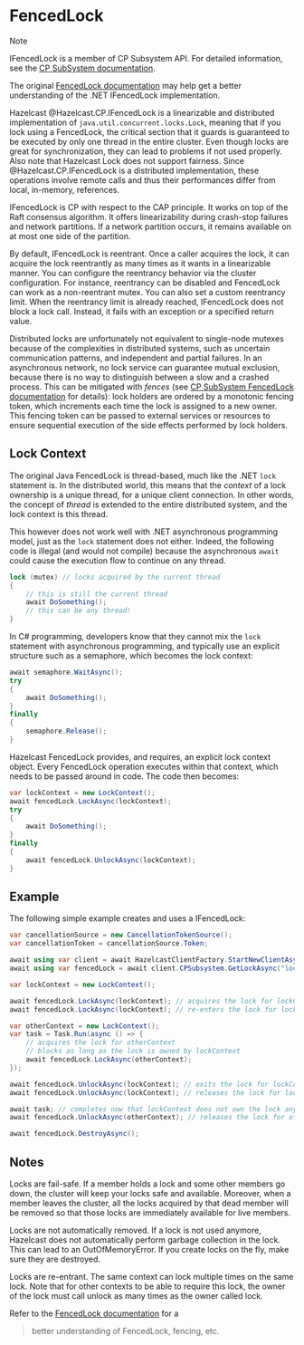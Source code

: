 # FencedLock

> [!NOTE]
> IFencedLock is a member of CP Subsystem API. For detailed information, see the [CP SubSystem documentation](../cpsubsystem.md).
>
> The original [FencedLock documentation](https://docs.hazelcast.com/hazelcast/latest/data-structures/fencedlock) may help get a
> better understanding of the .NET IFencedLock implementation.

Hazelcast @Hazelcast.CP.IFencedLock is a linearizable and distributed implementation of `java.util.concurrent.locks.Lock`, meaning that if you lock using a FencedLock, the critical section that it guards is guaranteed to be executed by only one thread in the entire cluster. Even though locks are great for synchronization, they can lead to problems if not used properly. Also note that Hazelcast Lock does not support fairness.
Since @Hazelcast.CP.IFencedLock is a distributed implementation, these operations involve remote calls and thus their performances differ from local, in-memory, references.

IFencedLock is CP with respect to the CAP principle. It works on top of the Raft consensus algorithm. It offers 
linearizability during crash-stop failures and network partitions. If a network partition occurs, it remains 
available on at most one side of the partition.

By default, IFencedLock is reentrant. Once a caller acquires the lock, it can acquire the lock reentrantly as many
times as it wants in a linearizable manner. You can configure the reentrancy behavior via the cluster configuration.
For instance, reentrancy can be disabled and FencedLock can work as a non-reentrant mutex. You can also set a 
custom reentrancy limit. When the reentrancy limit is already reached, IFencedLock does not block a lock call. 
Instead, it fails with an exception or a specified return value.

Distributed locks are unfortunately not equivalent to single-node mutexes because of the complexities in distributed 
systems, such as uncertain communication patterns, and independent and partial failures. In an asynchronous network, 
no lock service can guarantee mutual exclusion, because there is no way to distinguish between a slow and a crashed 
process. This can be mitigated with *fences* (see [CP SubSystem FencedLock documentation](https://docs.hazelcast.com/hazelcast/latest/data-structures/fencedlock)
for details): lock holders are ordered by a monotonic fencing token, which increments each time the lock is assigned 
to a new owner. This fencing token can be passed to external services or resources to ensure sequential execution of 
the side effects performed by lock holders.

## Lock Context

The original Java FencedLock is thread-based, much like the .NET `lock` statement is. In the distributed world, this
means that the *context* of a lock ownership is a unique thread, for a unique client connection. In other words, the
concept of *thread* is extended to the entire distributed system, and the lock context is this thread.

This however does not work well with .NET asynchronous programming model, just as the `lock` statement does not either.
Indeed, the following code is illegal (and would not compile) because the asynchronous `await` could cause the execution
flow to continue on any thread.

```csharp
lock (mutex) // locks acquired by the current thread
{
    // this is still the current thread
    await DoSomething();
    // this can be any thread!
}
```

In C# programming, developers know that they cannot mix the `lock` statement with asynchronous programming, and 
typically use an explicit structure such as a semaphore, which becomes the lock context:

```csharp
await semaphore.WaitAsync();
try
{
    await DoSomething();
}
finally 
{
    semaphore.Release();
}
```

Hazelcast FencedLock provides, and requires, an explicit lock context object. Every FencedLock operation
executes within that context, which needs to be passed around in code. The code then becomes:

```csharp
var lockContext = new LockContext();
await fencedLock.LockAsync(lockContext);
try
{
    await DoSomething();
}
finally 
{
    await fencedLock.UnlockAsync(lockContext);
}
```

## Example

The following simple example creates and uses a IFencedLock:

```csharp
var cancellationSource = new CancellationTokenSource();
var cancellationToken = cancellationSource.Token;

await using var client = await HazelcastClientFactory.StartNewClientAsync(options);
await using var fencedLock = await client.CPSubsystem.GetLockAsync("lock-name");

var lockContext = new LockContext();

await fencedLock.LockAsync(lockContext); // acquires the lock for lockContext (count = 1)
await fencedLock.LockAsync(lockContext); // re-enters the lock for lockContext (count = 2)

var otherContext = new LockContext();
var task = Task.Run(async () => {
    // acquires the lock for otherContext
    // blocks as long as the lock is owned by lockContext
    await fencedLock.LockAsync(otherContext);
});

await fencedLock.UnlockAsync(lockContext); // exits the lock for lockContext (count = 1)
await fencedLock.UnlockAsync(lockContext); // releases the lock for lockContext

await task; // completes now that lockContext does not own the lock anymore
await fencedLock.UnlockAsync(otherContext); // releases the lock for otherContext

await fencedLock.DestroyAsync();
```

## Notes

Locks are fail-safe. If a member holds a lock and some other members go down, the cluster will keep your 
locks safe and available. Moreover, when a member leaves the cluster, all the locks acquired by that dead 
member will be removed so that those locks are immediately available for live members.

Locks are not automatically removed. If a lock is not used anymore, Hazelcast does not automatically 
perform garbage collection in the lock. This can lead to an OutOfMemoryError. If you create locks on 
the fly, make sure they are destroyed.

Locks are re-entrant. The same context can lock multiple times on the same lock. Note that for other 
contexts to be able to require this lock, the owner of the lock must call unlock as many times as the 
owner called lock.

Refer to the [FencedLock documentation](https://docs.hazelcast.com/hazelcast/latest/data-structures/fencedlock) for a
> better understanding of FencedLock, fencing, etc.